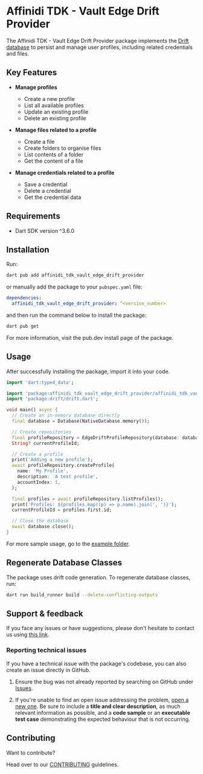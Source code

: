 # Affinidi TDK - Vault Edge Drift Provider

The Affinidi TDK - Vault Edge Drift Provider package implements the [Drift database](https://pub.dev/packages/drift) to persist and manage user profiles, including related credentials and files.

## Key Features

- **Manage profiles**
    - Create a new profile
    - List all available profiles
    - Update an existing profile
    - Delete an existing profile

- **Manage files related to a profile**
    - Create a file
    - Create folders to organise files
    - List contents of a folder
    - Get the content of a file

- **Manage credentials related to a profile**
    - Save a credential
    - Delete a credential
    - Get the credential data

## Requirements

- Dart SDK version ^3.6.0

## Installation

Run:

```bash
dart pub add affinidi_tdk_vault_edge_drift_provider
```

or manually add the package to your `pubspec.yaml` file:

```yaml
dependencies:
  affinidi_tdk_vault_edge_drift_provider: ^<version_number>
```

and then run the command below to install the package:

```bash
dart pub get
```

For more information, visit the pub.dev install page of the package.

## Usage

After successfully installing the package, import it into your code.

```dart
import 'dart:typed_data';

import 'package:affinidi_tdk_vault_edge_drift_provider/affinidi_tdk_vault_edge_drift_provider.dart';
import 'package:drift/drift.dart';

void main() async {
  // Create an in-memory database directly
  final database = Database(NativeDatabase.memory());

  // Create repositories
  final profileRepository = EdgeDriftProfileRepository(database: database);
  String? currentProfileId;

  // Create a profile
  print('Adding a new profile');
  await profileRepository.createProfile(
    name: 'My Profile',
    description: 'A test profile',
    accountIndex: 1,
  );

  final profiles = await profileRepository.listProfiles();
  print('Profiles: ${profiles.map((p) => p.name).join(', ')}');
  currentProfileId = profiles.first.id;

  // Close the database
  await database.close();
}
```

For more sample usage, go to the [example folder](https://github.com/affinidi/affinidi-tdk/tree/main/packages/dart/vault_edge_drift_provider/example).

## Regenerate Database Classes

The package uses drift code generation. To regenerate database classes, run:

```bash
dart run build_runner build --delete-conflicting-outputs
```

## Support & feedback

If you face any issues or have suggestions, please don't hesitate to contact us using [this link](https://share.hsforms.com/1i-4HKZRXSsmENzXtPdIG4g8oa2v).

### Reporting technical issues

If you have a technical issue with the package's codebase, you can also create an issue directly in GitHub.

1. Ensure the bug was not already reported by searching on GitHub under
   [Issues](https://github.com/affinidi/affinidi-tdk/issues).

2. If you're unable to find an open issue addressing the problem,
   [open a new one](https://github.com/affinidi/affinidi-tdk/issues/new).
   Be sure to include a **title and clear description**, as much relevant information as possible,
   and a **code sample** or an **executable test case** demonstrating the expected behaviour that is not occurring.

## Contributing

Want to contribute?

Head over to our [CONTRIBUTING](https://github.com/affinidi/affinidi-tdk/blob/main/CONTRIBUTING.md) guidelines.
